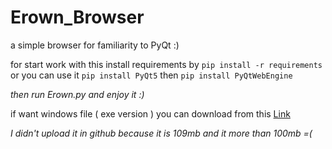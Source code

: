 # Erown_Browser
a simple browser for familiarity to PyQt :)

for start work with this install requirements by ```pip install -r requirements```
<br/>
or you can use it ```pip install PyQt5``` then ```pip install PyQtWebEngine```

*then run Erown.py and enjoy it :)*

if want windows file ( exe version ) you can download from this
<a href ='https://s23.picofile.com/file/8449195684/Erown_Browser.rar.html'>Link</a>

*I didn't upload it in github because it is 109mb and it more than 100mb =(*
